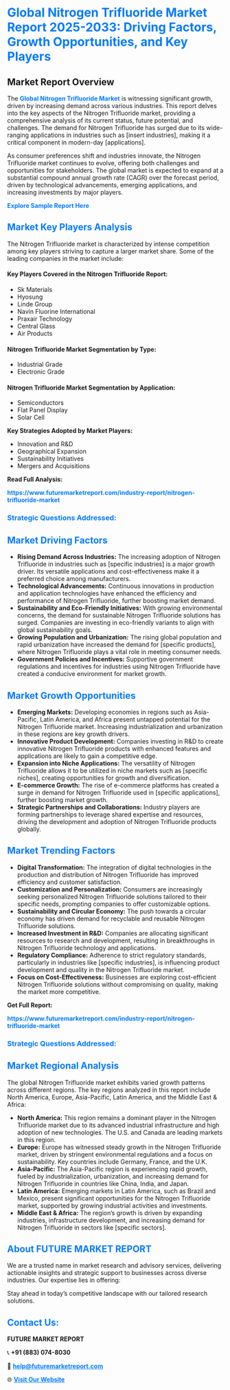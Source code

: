 <h1 style="color: #007BFF;">Global Nitrogen Trifluoride Market Report 2025-2033: Driving Factors, Growth Opportunities, and Key Players</h1>

<section id="overview">
<h2>Market Report Overview</h2>
<p>The <a href="https://www.futuremarketreport.com/industry-report/nitrogen-trifluoride-market" style="color: #007BFF; text-decoration: none;"><strong>Global Nitrogen Trifluoride Market</strong></a> is witnessing significant growth, driven by increasing demand across various industries. This report delves into the key aspects of the Nitrogen Trifluoride market, providing a comprehensive analysis of its current status, future potential, and challenges. The demand for Nitrogen Trifluoride has surged due to its wide-ranging applications in industries such as [insert industries], making it a critical component in modern-day [applications].</p>
<p>As consumer preferences shift and industries innovate, the Nitrogen Trifluoride market continues to evolve, offering both challenges and opportunities for stakeholders. The global market is expected to expand at a substantial compound annual growth rate (CAGR) over the forecast period, driven by technological advancements, emerging applications, and increasing investments by major players.</p>
</section>

<section id="overview">
<p><a href="https://www.futuremarketreport.com/request-sample/reportId=31178" style="color: #007BFF; text-decoration: none;"><strong>Explore Sample Report Here</strong></a></p>
</section>

<section id="key-players">
<h2 style="color: #007BFF;">Market Key Players Analysis</h2>
<p>The Nitrogen Trifluoride market is characterized by intense competition among key players striving to capture a larger market share. Some of the leading companies in the market include:</p>
<h4>Key Players Covered in the Nitrogen Trifluoride Report:</h4>
<ul><li>Sk Materials</li><li>Hyosung</li><li>Linde Group</li><li>Navin Fluorine International</li><li>Praxair Technology</li><li>Central Glass</li><li>Air Products</li></ul>
<h4>Nitrogen Trifluoride Market Segmentation by Type:</h4>
<ul><li>Industrial Grade</li><li>Electronic Grade</li></ul>

<h4>Nitrogen Trifluoride Market Segmentation by Application:</h4>
<ul><li>Semiconductors</li><li>Flat Panel Display</li><li>Solar Cell</li></ul>
<p><strong>Key Strategies Adopted by Market Players:</strong></p>
<ul>
<li>Innovation and R&D</li>
<li>Geographical Expansion</li>
<li>Sustainability Initiatives</li>
<li>Mergers and Acquisitions</li>
</ul>
</section>

<section>
<p><strong>Read Full Analysis: </strong></p><a href="https://www.futuremarketreport.com/industry-report/nitrogen-trifluoride-market" style="color: #007BFF; text-decoration: none;"><strong>https://www.futuremarketreport.com/industry-report/nitrogen-trifluoride-market</strong></a>
<h3 style="color: #007BFF;">Strategic Questions Addressed:</h3>
</section>

<section id="driving-factors">
<h2 style="color: #007BFF;">Market Driving Factors</h2>
<ul>
<li><strong>Rising Demand Across Industries:</strong> The increasing adoption of Nitrogen Trifluoride in industries such as [specific industries] is a major growth driver. Its versatile applications and cost-effectiveness make it a preferred choice among manufacturers.</li>
<li><strong>Technological Advancements:</strong> Continuous innovations in production and application technologies have enhanced the efficiency and performance of Nitrogen Trifluoride, further boosting market demand.</li>
<li><strong>Sustainability and Eco-Friendly Initiatives:</strong> With growing environmental concerns, the demand for sustainable Nitrogen Trifluoride solutions has surged. Companies are investing in eco-friendly variants to align with global sustainability goals.</li>
<li><strong>Growing Population and Urbanization:</strong> The rising global population and rapid urbanization have increased the demand for [specific products], where Nitrogen Trifluoride plays a vital role in meeting consumer needs.</li>
<li><strong>Government Policies and Incentives:</strong> Supportive government regulations and incentives for industries using Nitrogen Trifluoride have created a conducive environment for market growth.</li>
</ul>
</section>

<section id="growth-opportunities">
<h2 style="color: #007BFF;">Market Growth Opportunities</h2>
<ul>
<li><strong>Emerging Markets:</strong> Developing economies in regions such as Asia-Pacific, Latin America, and Africa present untapped potential for the Nitrogen Trifluoride market. Increasing industrialization and urbanization in these regions are key growth drivers.</li>
<li><strong>Innovative Product Development:</strong> Companies investing in R&D to create innovative Nitrogen Trifluoride products with enhanced features and applications are likely to gain a competitive edge.</li>
<li><strong>Expansion into Niche Applications:</strong> The versatility of Nitrogen Trifluoride allows it to be utilized in niche markets such as [specific niches], creating opportunities for growth and diversification.</li>
<li><strong>E-commerce Growth:</strong> The rise of e-commerce platforms has created a surge in demand for Nitrogen Trifluoride used in [specific applications], further boosting market growth.</li>
<li><strong>Strategic Partnerships and Collaborations:</strong> Industry players are forming partnerships to leverage shared expertise and resources, driving the development and adoption of Nitrogen Trifluoride products globally.</li>
</ul>
</section>

<section id="trending-factors">
<h2 style="color: #007BFF;">Market Trending Factors</h2>
<ul>
<li><strong>Digital Transformation:</strong> The integration of digital technologies in the production and distribution of Nitrogen Trifluoride has improved efficiency and customer satisfaction.</li>
<li><strong>Customization and Personalization:</strong> Consumers are increasingly seeking personalized Nitrogen Trifluoride solutions tailored to their specific needs, prompting companies to offer customizable options.</li>
<li><strong>Sustainability and Circular Economy:</strong> The push towards a circular economy has driven demand for recyclable and reusable Nitrogen Trifluoride solutions.</li>
<li><strong>Increased Investment in R&D:</strong> Companies are allocating significant resources to research and development, resulting in breakthroughs in Nitrogen Trifluoride technology and applications.</li>
<li><strong>Regulatory Compliance:</strong> Adherence to strict regulatory standards, particularly in industries like [specific industries], is influencing product development and quality in the Nitrogen Trifluoride market.</li>
<li><strong>Focus on Cost-Effectiveness:</strong> Businesses are exploring cost-efficient Nitrogen Trifluoride solutions without compromising on quality, making the market more competitive.</li>
</ul>
</section>

<section>
<p><strong>Get Full Report: </strong></p><a href="https://www.futuremarketreport.com/industry-report/nitrogen-trifluoride-market" style="color: #007BFF; text-decoration: none;"><strong>https://www.futuremarketreport.com/industry-report/nitrogen-trifluoride-market</strong></a>
<h3 style="color: #007BFF;">Strategic Questions Addressed:</h3>
</section>


<section id="regional-analysis">
<h2 style="color: #007BFF;">Market Regional Analysis</h2>
<p>The global Nitrogen Trifluoride market exhibits varied growth patterns across different regions. The key regions analyzed in this report include North America, Europe, Asia-Pacific, Latin America, and the Middle East & Africa:</p>
<ul>
<li><strong>North America:</strong> This region remains a dominant player in the Nitrogen Trifluoride market due to its advanced industrial infrastructure and high adoption of new technologies. The U.S. and Canada are leading markets in this region.</li>
<li><strong>Europe:</strong> Europe has witnessed steady growth in the Nitrogen Trifluoride market, driven by stringent environmental regulations and a focus on sustainability. Key countries include Germany, France, and the U.K.</li>
<li><strong>Asia-Pacific:</strong> The Asia-Pacific region is experiencing rapid growth, fueled by industrialization, urbanization, and increasing demand for Nitrogen Trifluoride in countries like China, India, and Japan.</li>
<li><strong>Latin America:</strong> Emerging markets in Latin America, such as Brazil and Mexico, present significant opportunities for the Nitrogen Trifluoride market, supported by growing industrial activities and investments.</li>
<li><strong>Middle East & Africa:</strong> The region’s growth is driven by expanding industries, infrastructure development, and increasing demand for Nitrogen Trifluoride in sectors like [specific sectors].</li>
</ul>
</section>

<footer>
<h2 style="color: #007BFF;">About FUTURE MARKET REPORT</h2>
<p>We are a trusted name in market research and advisory services, delivering actionable insights and strategic support to businesses across diverse industries. Our expertise lies in offering:</p>

<p>Stay ahead in today’s competitive landscape with our tailored research solutions.</p>

<h2 style="color: #007BFF;">Contact Us:</h2>
<p><strong>FUTURE MARKET REPORT</strong></p>
<p>📞 <strong>+91 (883) 074-8030</strong></p>
<p>📧 <strong><a href="mailto:help@futuremarketreport.com" style="color: #007BFF;">help@futuremarketreport.com</a></strong></p>
<p>🌐 <strong><a href="https://www.futuremarketreport.com/" style="color: #007BFF;">Visit Our Website</a></strong></p>
</footer>
